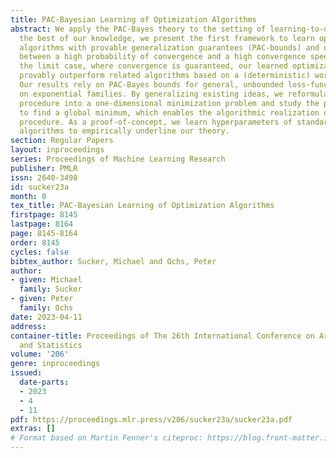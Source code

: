 ```yaml
---
title: PAC-Bayesian Learning of Optimization Algorithms
abstract: We apply the PAC-Bayes theory to the setting of learning-to-optimize. To
  the best of our knowledge, we present the first framework to learn optimization
  algorithms with provable generalization guarantees (PAC-bounds) and explicit trade-off
  between a high probability of convergence and a high convergence speed. Even in
  the limit case, where convergence is guaranteed, our learned optimization algorithms
  provably outperform related algorithms based on a (deterministic) worst-case analysis.
  Our results rely on PAC-Bayes bounds for general, unbounded loss-functions based
  on exponential families. By generalizing existing ideas, we reformulate the learning
  procedure into a one-dimensional minimization problem and study the possibility
  to find a global minimum, which enables the algorithmic realization of the learning
  procedure. As a proof-of-concept, we learn hyperparameters of standard optimization
  algorithms to empirically underline our theory.
section: Regular Papers
layout: inproceedings
series: Proceedings of Machine Learning Research
publisher: PMLR
issn: 2640-3498
id: sucker23a
month: 0
tex_title: PAC-Bayesian Learning of Optimization Algorithms
firstpage: 8145
lastpage: 8164
page: 8145-8164
order: 8145
cycles: false
bibtex_author: Sucker, Michael and Ochs, Peter
author:
- given: Michael
  family: Sucker
- given: Peter
  family: Ochs
date: 2023-04-11
address:
container-title: Proceedings of The 26th International Conference on Artificial Intelligence
  and Statistics
volume: '206'
genre: inproceedings
issued:
  date-parts:
  - 2023
  - 4
  - 11
pdf: https://proceedings.mlr.press/v206/sucker23a/sucker23a.pdf
extras: []
# Format based on Martin Fenner's citeproc: https://blog.front-matter.io/posts/citeproc-yaml-for-bibliographies/
---
```

